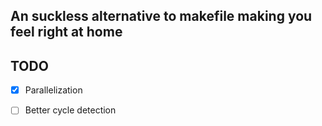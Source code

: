 ## An suckless alternative to makefile making you feel right at home

## TODO
- [x] Parallelization
- [ ] Better cycle detection

